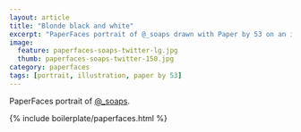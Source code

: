 ```yaml
---
layout: article
title: "Blonde black and white"
excerpt: "PaperFaces portrait of @_soaps drawn with Paper by 53 on an iPad."
image: 
  feature: paperfaces-soaps-twitter-lg.jpg
  thumb: paperfaces-soaps-twitter-150.jpg
category: paperfaces
tags: [portrait, illustration, paper by 53]
---
```


PaperFaces portrait of [@_soaps](http://twitter.com/_soaps).

{% include boilerplate/paperfaces.html %}